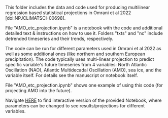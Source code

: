 This folder includes the data and code used for producing multilinear regression based statistical projections in Omrani et al 2022 [doi:NPJCLIMATSCI-00698]. 

File "AMO_etc_projection.ipynb" is a notebook with the code and additional detailed text & instructions on how to use it.
Folders "txts" and "nc" include detrended timeseries and their trends, respectively. 

The code can be run for different parameters used in Omrani et al 2022 as well as some additional ones (like northern and southern European precipitation). The code typically uses multi-linear projection to predict specific variable's future timeseries from 4 variables: North Atlantic Oscillation (NAO), Atlantic Multidecadal Oscillation (AMO), sea ice, and the variable itself. For details see the manuscript or notebook itself.

File "AMO_etc_projection.ipynb" shows one example of using this code (for projecting AMO into the future).

Navigate <a href="https://hub.gke2.mybinder.org/user/lina-boljka-mul-sion-projection-8x08xrat/lab/workspaces/auto-c/tree/Omrani_etal2022">HERE</a> to find interactive version of the provided Notebook, where parameters can be changed to see results/projections for different variables.
